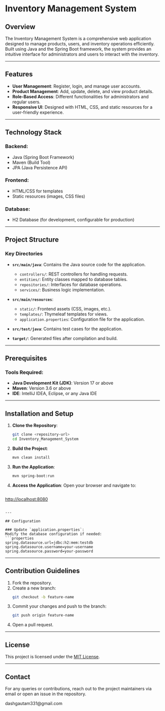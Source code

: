 # Inventory Management System

## Overview

The Inventory Management System is a comprehensive web application designed to manage products, users, and inventory operations efficiently. Built using Java and the Spring Boot framework, the system provides an intuitive interface for administrators and users to interact with the inventory.

---

## Features

- **User Management**: Register, login, and manage user accounts.
- **Product Management**: Add, update, delete, and view product details.
- **Role-Based Access**: Different functionalities for administrators and regular users.
- **Responsive UI**: Designed with HTML, CSS, and static resources for a user-friendly experience.

---

## Technology Stack

### Backend:

- Java (Spring Boot Framework)
- Maven (Build Tool)
- JPA (Java Persistence API)

### Frontend:

- HTML/CSS for templates
- Static resources (images, CSS files)

### Database:

- H2 Database (for development, configurable for production)

---

## Project Structure

### Key Directories

- **`src/main/java`**: Contains the Java source code for the application.

  - `controllers/`: REST controllers for handling requests.
  - `entities/`: Entity classes mapped to database tables.
  - `repositories/`: Interfaces for database operations.
  - `services/`: Business logic implementation.

- **`src/main/resources`**:

  - `static/`: Frontend assets (CSS, images, etc.).
  - `templates/`: Thymeleaf templates for views.
  - `application.properties`: Configuration file for the application.

- **`src/test/java`**: Contains test cases for the application.

- **`target/`**: Generated files after compilation and build.

---

## Prerequisites

### Tools Required:

- **Java Development Kit (JDK)**: Version 17 or above
- **Maven**: Version 3.6 or above
- **IDE**: IntelliJ IDEA, Eclipse, or any Java IDE

---

## Installation and Setup

1. **Clone the Repository**:

   ```bash
   git clone <repository-url>
   cd Inventory_Management_System
   ```

2. **Build the Project**:

   ```bash
   mvn clean install
   ```

3. **Run the Application**:

   ```bash
   mvn spring-boot:run
   ```

4. **Access the Application**:
   Open your browser and navigate to:

   ```
   ```

[http://localhost:8080](http://localhost:8080)

````

---

## Configuration

### Update `application.properties`:
Modify the database configuration if needed:
```properties
spring.datasource.url=jdbc:h2:mem:testdb
spring.datasource.username=your-username
spring.datasource.password=your-password
````

---

## Contribution Guidelines

1. Fork the repository.
2. Create a new branch:
   ```bash
   git checkout -b feature-name
   ```
3. Commit your changes and push to the branch:
   ```bash
   git push origin feature-name
   ```
4. Open a pull request.

---

## License

This project is licensed under the [MIT License](LICENSE).

---

## Contact

For any queries or contributions, reach out to the project maintainers via email or open an issue in the repository.

dashgautam331\@gmail.com


